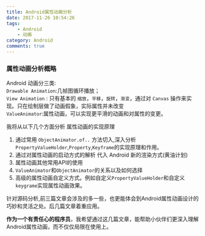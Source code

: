 ```yaml
---
title: Android属性动画分析
date: 2017-11-26 10:54:26
tags:
	- Android
	- 动画
category: Android
comments: true
---
```


### 属性动画分析概略
Android 动画分三类:  
`Drawable Animation`:几帧图循环播放；  
`View Animation` : 只有基本的 `缩放`，`平移`，`旋转`，`渐变`，通过对 `Canvas` 操作来实现。只在绘制层做了动画假象，实际属性并未改变  
`ValueAnimator`:属性动画，可以实现更平滑的动画和对属性的变更。

我将从以下几个方面分析 属性动画的实现原理  
1. 通过常用 `ObjectAnimator.of..` 方法切入,深入分析 `PropertyValueHolder`,`Property`,`Keyframe`的实现原理和作用。    
2. 通过对属性动画的启动方式的解析 代入 Android 新的渲染方式(黄油计划)  
3. 属性动画其他常用API的使用  
4. `ValueAnimator`和`ObjectAnimator`的关系以及如何选择  
5. 高级的属性动画自定义方式。例如自定义`PropertyValueHolder`和自定义`keygrame`实现属性动画效果。  

针对源码分析,前三篇文章会涉及的多一些，也更能体会到Android属性动画设计的巧妙和灵活之处。后几篇文章着重应用。

**作为一个有责任心的程序员**，我希望通过这几篇文章，能帮助小伙伴们更深入理解Android属性动画，而不仅仅局限在使用上。
